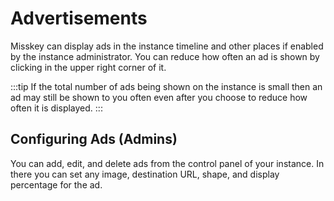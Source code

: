 # Advertisements

Misskey can display ads in the instance timeline and other places if enabled by the instance administrator.
You can reduce how often an ad is shown by clicking in the upper right corner of it.

:::tip
If the total number of ads being shown on the instance is small then an ad may still be shown to you often even after you choose to reduce how often it is displayed.
:::

## Configuring Ads (Admins)

You can add, edit, and delete ads from the control panel of your instance.
In there you can set any image, destination URL, shape, and display percentage for the ad.

